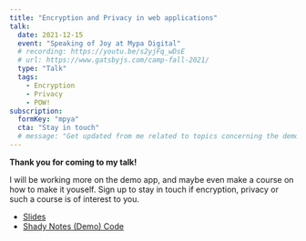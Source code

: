 ```yaml
---
title: "Encryption and Privacy in web applications"
talk:
  date: 2021-12-15
  event: "Speaking of Joy at Mypa Digital"
  # recording: https://youtu.be/s2yjFq_wDsE
  # url: https://www.gatsbyjs.com/camp-fall-2021/
  type: "Talk"
  tags:
    - Encryption
    - Privacy
    - POW!
subscription:
  formKey: "mpya"
  cta: "Stay in touch"
  # message: "Get updated from me related to topics concerning the demo and talk"
---
```


**Thank you for coming to my talk!**

I will be working more on the demo app, and maybe even make a course on how to make it youself. Sign up to stay in touch if encryption, privacy or such a course is of interest to you.

- [Slides](https://slides.com/raae/mpya)
- [Shady Notes (Demo) Code](https://github.com/queen-raae/demo-encrypted-notes)
